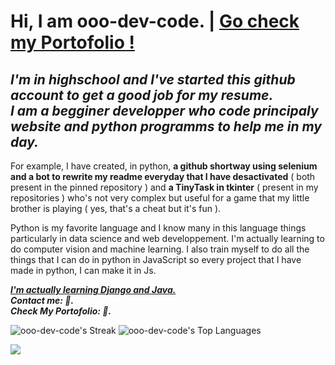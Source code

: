  # <b>Hi, I am ooo-dev-code. </b>  |  <u> Go check my Portofolio !</u>      
 
<i><h2>I'm in highschool and I've started this github account to get a good job for my resume.</br>
I am a begginer developper who code principaly website and python programms to help me in my day. </h2></i>

For example, I have created, in python, <b>a github shortway using selenium and a bot to rewrite my readme everyday that I have desactivated</b> ( both present in the pinned repository ) and <b>a TinyTask in tkinter</b> ( present in my repositories ) who's not very complex but useful for a game that my little brother is playing ( yes, that's a cheat but it's fun ).

Python is my favorite language and I know many in this language things particularly in data science and web developpement. I'm actually learning to do computer vision and machine learning.
I also train myself to do all the things that I can do in python in JavaScript so every project that I have made in python, I can make it in Js.

<i><strong><u>I'm actually learning Django and Java.</u></strong></i></br>
<i><strong>Contact me: <span></span> 👋.</strong></i></br>
<i><strong>Check My Portofolio: <span></span> 🌟.</strong></i>

![ooo-dev-code's Streak](https://github-readme-streak-stats.herokuapp.com/?user=ooo-dev-code&theme=vue-dark&hide_border=false)
![ooo-dev-code's Top Languages](https://github-readme-stats.vercel.app/api/top-langs/?username=ooo-dev-code&theme=vue-dark&show_icons=true&hide_border=false&layout=compact)

<img src="Capture d'écran 2024-11-19 212055.png" />
